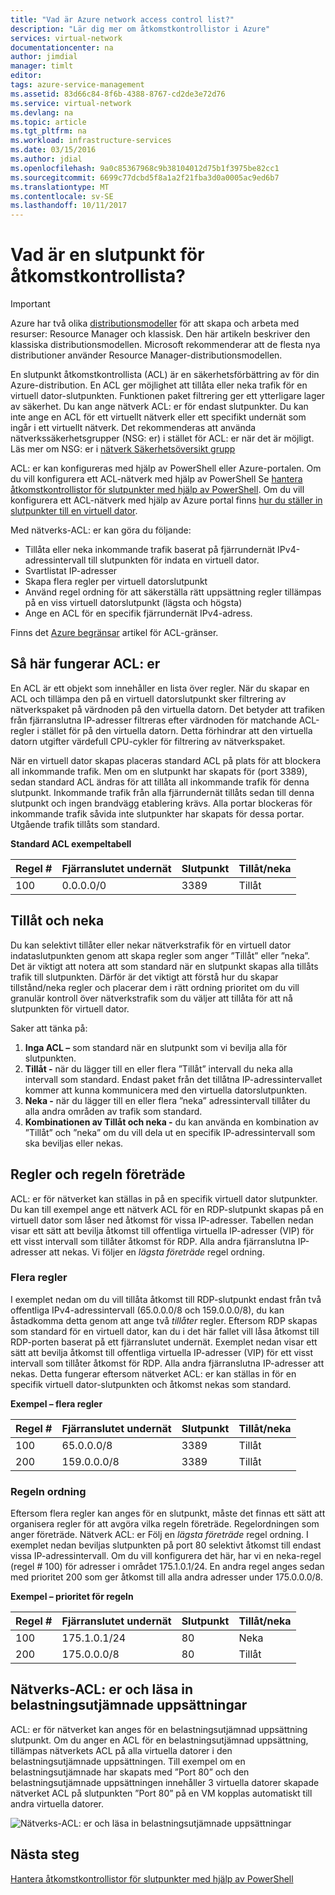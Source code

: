 ```yaml
---
title: "Vad är Azure network access control list?"
description: "Lär dig mer om åtkomstkontrollistor i Azure"
services: virtual-network
documentationcenter: na
author: jimdial
manager: timlt
editor: 
tags: azure-service-management
ms.assetid: 83d66c84-8f6b-4388-8767-cd2de3e72d76
ms.service: virtual-network
ms.devlang: na
ms.topic: article
ms.tgt_pltfrm: na
ms.workload: infrastructure-services
ms.date: 03/15/2016
ms.author: jdial
ms.openlocfilehash: 9a0c85367968c9b38104012d75b1f3975be82cc1
ms.sourcegitcommit: 6699c77dcbd5f8a1a2f21fba3d0a0005ac9ed6b7
ms.translationtype: MT
ms.contentlocale: sv-SE
ms.lasthandoff: 10/11/2017
---
```

# <a name="what-is-an-endpoint-access-control-list"></a>Vad är en slutpunkt för åtkomstkontrollista?

> [!IMPORTANT]
> Azure har två olika [distributionsmodeller](../azure-resource-manager/resource-manager-deployment-model.md?toc=%2fazure%2fvirtual-network%2ftoc.json) för att skapa och arbeta med resurser: Resource Manager och klassisk. Den här artikeln beskriver den klassiska distributionsmodellen. Microsoft rekommenderar att de flesta nya distributioner använder Resource Manager-distributionsmodellen. 

En slutpunkt åtkomstkontrollista (ACL) är en säkerhetsförbättring av för din Azure-distribution. En ACL ger möjlighet att tillåta eller neka trafik för en virtuell dator-slutpunkten. Funktionen paket filtrering ger ett ytterligare lager av säkerhet. Du kan ange nätverk ACL: er för endast slutpunkter. Du kan inte ange en ACL för ett virtuellt nätverk eller ett specifikt undernät som ingår i ett virtuellt nätverk. Det rekommenderas att använda nätverkssäkerhetsgrupper (NSG: er) i stället för ACL: er när det är möjligt. Läs mer om NSG: er i [nätverk Säkerhetsöversikt grupp](virtual-networks-nsg.md)

ACL: er kan konfigureras med hjälp av PowerShell eller Azure-portalen. Om du vill konfigurera ett ACL-nätverk med hjälp av PowerShell Se [hantera åtkomstkontrollistor för slutpunkter med hjälp av PowerShell](virtual-networks-acl-powershell.md). Om du vill konfigurera ett ACL-nätverk med hjälp av Azure portal finns [hur du ställer in slutpunkter till en virtuell dator](../virtual-machines/windows/classic/setup-endpoints.md?toc=%2fazure%2fvirtual-machines%2fwindows%2fclassic%2ftoc.json).

Med nätverks-ACL: er kan göra du följande:

* Tillåta eller neka inkommande trafik baserat på fjärrundernät IPv4-adressintervall till slutpunkten för indata en virtuell dator.
* Svartlistat IP-adresser
* Skapa flera regler per virtuell datorslutpunkt
* Använd regel ordning för att säkerställa rätt uppsättning regler tillämpas på en viss virtuell datorslutpunkt (lägsta och högsta)
* Ange en ACL för en specifik fjärrundernät IPv4-adress.

Finns det [Azure begränsar](../azure-subscription-service-limits.md?toc=%2fazure%2fvirtual-network%2ftoc.json#networking-limits) artikel för ACL-gränser.

## <a name="how-acls-work"></a>Så här fungerar ACL: er
En ACL är ett objekt som innehåller en lista över regler. När du skapar en ACL och tillämpa den på en virtuell datorslutpunkt sker filtrering av nätverkspaket på värdnoden på den virtuella datorn. Det betyder att trafiken från fjärranslutna IP-adresser filtreras efter värdnoden för matchande ACL-regler i stället för på den virtuella datorn. Detta förhindrar att den virtuella datorn utgifter värdefull CPU-cykler för filtrering av nätverkspaket.

När en virtuell dator skapas placeras standard ACL på plats för att blockera all inkommande trafik. Men om en slutpunkt har skapats för (port 3389), sedan standard ACL ändras för att tillåta all inkommande trafik för denna slutpunkt. Inkommande trafik från alla fjärrundernät tillåts sedan till denna slutpunkt och ingen brandvägg etablering krävs. Alla portar blockeras för inkommande trafik såvida inte slutpunkter har skapats för dessa portar. Utgående trafik tillåts som standard.

**Standard ACL exempeltabell**

| **Regel #** | **Fjärranslutet undernät** | **Slutpunkt** | **Tillåt/neka** |
| --- | --- | --- | --- |
| 100 |0.0.0.0/0 |3389 |Tillåt |

## <a name="permit-and-deny"></a>Tillåt och neka
Du kan selektivt tillåter eller nekar nätverkstrafik för en virtuell dator indataslutpunkten genom att skapa regler som anger ”Tillåt” eller ”neka”. Det är viktigt att notera att som standard när en slutpunkt skapas alla tillåts trafik till slutpunkten. Därför är det viktigt att förstå hur du skapar tillstånd/neka regler och placerar dem i rätt ordning prioritet om du vill granulär kontroll över nätverkstrafik som du väljer att tillåta för att nå slutpunkten för virtuell dator.

Saker att tänka på:

1. **Inga ACL –** som standard när en slutpunkt som vi bevilja alla för slutpunkten.
2. **Tillåt -** när du lägger till en eller flera ”Tillåt” intervall du neka alla intervall som standard. Endast paket från det tillåtna IP-adressintervallet kommer att kunna kommunicera med den virtuella datorslutpunkten.
3. **Neka -** när du lägger till en eller flera ”neka” adressintervall tillåter du alla andra områden av trafik som standard.
4. **Kombinationen av Tillåt och neka -** du kan använda en kombination av ”Tillåt” och ”neka” om du vill dela ut en specifik IP-adressintervall som ska beviljas eller nekas.

## <a name="rules-and-rule-precedence"></a>Regler och regeln företräde
ACL: er för nätverket kan ställas in på en specifik virtuell dator slutpunkter. Du kan till exempel ange ett nätverk ACL för en RDP-slutpunkt skapas på en virtuell dator som låser ned åtkomst för vissa IP-adresser. Tabellen nedan visar ett sätt att bevilja åtkomst till offentliga virtuella IP-adresser (VIP) för ett visst intervall som tillåter åtkomst för RDP. Alla andra fjärranslutna IP-adresser att nekas. Vi följer en *lägsta företräde* regel ordning.

### <a name="multiple-rules"></a>Flera regler
I exemplet nedan om du vill tillåta åtkomst till RDP-slutpunkt endast från två offentliga IPv4-adressintervall (65.0.0.0/8 och 159.0.0.0/8), du kan åstadkomma detta genom att ange två *tillåter* regler. Eftersom RDP skapas som standard för en virtuell dator, kan du i det här fallet vill låsa åtkomst till RDP-porten baserat på ett fjärranslutet undernät. Exemplet nedan visar ett sätt att bevilja åtkomst till offentliga virtuella IP-adresser (VIP) för ett visst intervall som tillåter åtkomst för RDP. Alla andra fjärranslutna IP-adresser att nekas. Detta fungerar eftersom nätverket ACL: er kan ställas in för en specifik virtuell dator-slutpunkten och åtkomst nekas som standard.

**Exempel – flera regler**

| **Regel #** | **Fjärranslutet undernät** | **Slutpunkt** | **Tillåt/neka** |
| --- | --- | --- | --- |
| 100 |65.0.0.0/8 |3389 |Tillåt |
| 200 |159.0.0.0/8 |3389 |Tillåt |

### <a name="rule-order"></a>Regeln ordning
Eftersom flera regler kan anges för en slutpunkt, måste det finnas ett sätt att organisera regler för att avgöra vilka regeln företräde. Regelordningen som anger företräde. Nätverk ACL: er Följ en *lägsta företräde* regel ordning. I exemplet nedan beviljas slutpunkten på port 80 selektivt åtkomst till endast vissa IP-adressintervall. Om du vill konfigurera det här, har vi en neka-regel (regel \# 100) för adresser i området 175.1.0.1/24. En andra regel anges sedan med prioritet 200 som ger åtkomst till alla andra adresser under 175.0.0.0/8.

**Exempel – prioritet för regeln**

| **Regel #** | **Fjärranslutet undernät** | **Slutpunkt** | **Tillåt/neka** |
| --- | --- | --- | --- |
| 100 |175.1.0.1/24 |80 |Neka |
| 200 |175.0.0.0/8 |80 |Tillåt |

## <a name="network-acls-and-load-balanced-sets"></a>Nätverks-ACL: er och läsa in belastningsutjämnade uppsättningar
ACL: er för nätverket kan anges för en belastningsutjämnad uppsättning slutpunkt. Om du anger en ACL för en belastningsutjämnad uppsättning, tillämpas nätverkets ACL på alla virtuella datorer i den belastningsutjämnade uppsättningen. Till exempel om en belastningsutjämnade har skapats med ”Port 80” och den belastningsutjämnade uppsättningen innehåller 3 virtuella datorer skapade nätverket ACL på slutpunkten ”Port 80” på en VM kopplas automatiskt till andra virtuella datorer.

![Nätverks-ACL: er och läsa in belastningsutjämnade uppsättningar](./media/virtual-networks-acl/IC674733.png)

## <a name="next-steps"></a>Nästa steg
[Hantera åtkomstkontrollistor för slutpunkter med hjälp av PowerShell](virtual-networks-acl-powershell.md)

